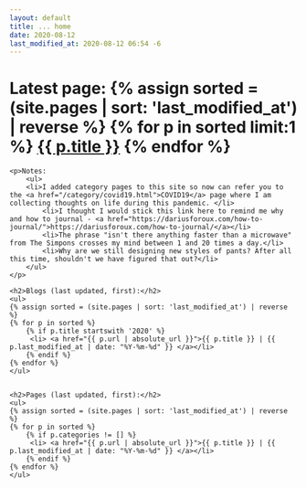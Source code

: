 ```yaml
---
layout: default
title: ... home
date: 2020-08-12
last_modified_at: 2020-08-12 06:54 -6
---
```


<div class="blurb">
	<h1>Latest page: {% assign sorted = (site.pages | sort: 'last_modified_at') | reverse %}
	{% for p in sorted limit:1 %}
	  	 <a href="{{ p.url | absolute_url }}">{{ p.title }}</a>
 	{% endfor %}
	 </h1>

	<p>Notes:
		<ul>
		<li>I added category pages to this site so now can refer you to the <a href="/category/covid19.html">COVID19</a> page where I am collecting thoughts on life during this pandemic. </li>
			<li>I thought I would stick this link here to remind me why and how to journal - <a href="https://dariusforoux.com/how-to-journal/">https://dariusforoux.com/how-to-journal/</a></li>
			<li>The phrase "isn't there anything faster than a microwave" from The Simpons crosses my mind between 1 and 20 times a day.</li>
			<li>Why are we still designing new styles of pants? After all this time, shouldn't we have figured that out?</li>
		</ul>
	</p>

	<h2>Blogs (last updated, first):</h2>
	<ul>
	{% assign sorted = (site.pages | sort: 'last_modified_at') | reverse %}
	{% for p in sorted %}
		{% if p.title startswith '2020' %}
	  	 <li> <a href="{{ p.url | absolute_url }}">{{ p.title }} | {{ p.last_modified_at | date: "%Y-%m-%d" }} </a></li>
		{% endif %}
 	{% endfor %}
	</ul>


	<h2>Pages (last updated, first):</h2>
	<ul>
	{% assign sorted = (site.pages | sort: 'last_modified_at') | reverse %}
	{% for p in sorted %}
		{% if p.categories != [] %}
	  	 <li> <a href="{{ p.url | absolute_url }}">{{ p.title }} | {{ p.last_modified_at | date: "%Y-%m-%d" }} </a></li>
		{% endif %}
 	{% endfor %}
	</ul>

</div><!-- /.blurb -->
